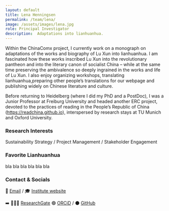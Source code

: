 ```yaml
---
layout: default
title: Lena Henningsen
permalink: /team/lena/
image: /assets/images/lena.jpg
role: Principal Investigator
description:  Adaptations into lianhuanhua.
---
```


Within the ChinaComx project, I currently work on a monograph on adaptations of the works and biography of Lu Xun into lianhuanhua. I am fascinated how these works inscribed Lu Xun into the revolutionary pantheon and into the literary canon of socialist China – while at the same time preserving the ambivalence so deeply ingrained in the works and life of Lu Xun. I also enjoy organizing workshops, translating lianhuanhua,preparing other people’s translations for our webpage and publishing widely on Chinese literature and culture.

Before returning to Heidelberg (where I did my PhD and a PostDoc), I was a Junior Professor at Freiburg University and headed another ERC project, devoted to the practices of reading in the People’s Republic of China (https://readchina.github.io), interspersed by research stays at TU Munich and Oxford University. 
 

### Research Interests
Sustainability Strategy / Project Management / Stakeholder Engagement

### Favorite Lianhuanhua
bla bla bla bla bla bla

### Contact & Socials
📧 [Email](mailto:lena.henningsen@zo.uni-heidelberg.ge) / 🎓 [Institute website](https://www.zo.uni-heidelberg.de/sinologie/institute/staff/henningsen/)

➡️ 👨🏻‍💻 [ResearchGate](https://www.researchgate.net/profile/Lena-Henningsen) 🟢 [ORCiD](https://orcid.org/0000-0001-7583-0920) / ⚫️ [GitHub](https://github.com/LenaHenningsen)